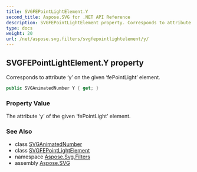 ```yaml
---
title: SVGFEPointLightElement.Y
second_title: Aspose.SVG for .NET API Reference
description: SVGFEPointLightElement property. Corresponds to attribute y on the given fePointLight element
type: docs
weight: 20
url: /net/aspose.svg.filters/svgfepointlightelement/y/
---
```

## SVGFEPointLightElement.Y property

Corresponds to attribute ‘y’ on the given ‘fePointLight’ element.

```csharp
public SVGAnimatedNumber Y { get; }
```

### Property Value

The attribute ‘y’ of the given ‘fePointLight’ element.

### See Also

* class [SVGAnimatedNumber](../../../aspose.svg.datatypes/svganimatednumber/)
* class [SVGFEPointLightElement](../)
* namespace [Aspose.Svg.Filters](../../../aspose.svg.filters/)
* assembly [Aspose.SVG](../../../)
